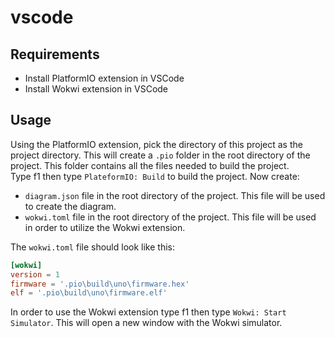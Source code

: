 # vscode
## Requirements
- Install PlatformIO extension in VSCode
- Install Wokwi extension in VSCode

## Usage
Using the PlatformIO extension, pick the directory of this project as the project directory. This will create a `.pio` folder in the root directory of the project. This folder contains all the files needed to build the project.   
Type f1 then type `PlateformIO: Build` to build the project.
Now create:
- `diagram.json` file in the root directory of the project. This file will be used to create the diagram.
- `wokwi.toml` file in the root directory of the project. This file will be used in order to utilize the Wokwi extension.

The `wokwi.toml` file should look like this:
```toml
[wokwi]
version = 1
firmware = '.pio\build\uno\firmware.hex'
elf = '.pio\build\uno\firmware.elf'
```

In order to use the Wokwi extension type f1 then type `Wokwi: Start Simulator`. This will open a new window with the Wokwi simulator.